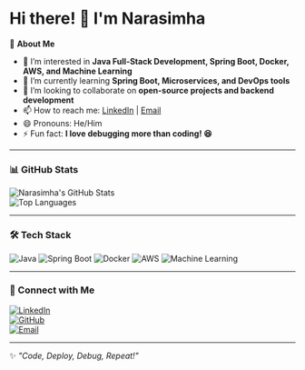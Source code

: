 # Hi there! 👋 I'm Narasimha  

🚀 **About Me**  
- 👀 I’m interested in **Java Full-Stack Development, Spring Boot, Docker, AWS, and Machine Learning**  
- 🌱 I’m currently learning **Spring Boot, Microservices, and DevOps tools**  
- 💞️ I’m looking to collaborate on **open-source projects and backend development**  
- 📫 How to reach me: [LinkedIn](your-linkedin-url) | [Email](mailto:your-email@example.com)  
- 😄 Pronouns: He/Him  
- ⚡ Fun fact: **I love debugging more than coding! 😆**  

---

### 📊 GitHub Stats  

![Narasimha's GitHub Stats](https://github-readme-stats.vercel.app/api?username=Narasimha142&show_icons=true&theme=radical)  
![Top Languages](https://github-readme-stats.vercel.app/api/top-langs/?username=Narasimha142&layout=compact&theme=radical)  

---

### 🛠 Tech Stack  

<!-- Badges for Tech Stack using Shields.io and Simple Icons -->
![Java](https://img.shields.io/badge/Java-007396?style=for-the-badge&logo=java&logoColor=white)
![Spring Boot](https://img.shields.io/badge/Spring%20Boot-6DB33F?style=for-the-badge&logo=spring-boot&logoColor=white)
![Docker](https://img.shields.io/badge/Docker-2496ED?style=for-the-badge&logo=docker&logoColor=white)
![AWS](https://img.shields.io/badge/AWS-232F3E?style=for-the-badge&logo=amazon-aws&logoColor=white)
![Machine Learning](https://img.shields.io/badge/Machine%20Learning-FF6F00?style=for-the-badge&logo=python&logoColor=white)

---

### 🔗 Connect with Me  

[![LinkedIn](https://img.shields.io/badge/LinkedIn-0A66C2?style=for-the-badge&logo=linkedin&logoColor=white)](your-linkedin-url)  
[![GitHub](https://img.shields.io/badge/GitHub-100000?style=for-the-badge&logo=github&logoColor=white)](https://github.com/Narasimha142)  
[![Email](https://img.shields.io/badge/Email-D14836?style=for-the-badge&logo=gmail&logoColor=white)](mailto:your-email@example.com)  

---

✨ _"Code, Deploy, Debug, Repeat!"_  

